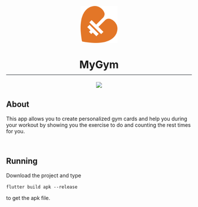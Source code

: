 <center><img src="assets/icona.png"
     alt="MyGym"
     width= "100"
      />
<br>
<h1 style="text-align: center; border-bottom: 1px solid #21262d; padding-bottom: 10px">MyGym</h1>
<img src="https://img.shields.io/badge/flutter-android-orange" ></center>
<h2 >About</h2>
<p>This app allows you to create personalized gym cards and help you during your workout by showing you the exercise to do and counting the rest times for you.</p>
<br>
<h2 >Running</h2>
<p>Download the project and type <pre><code>flutter build apk --release</code></pre> to get the apk file.</p>
